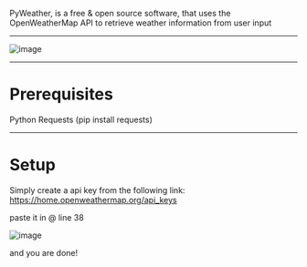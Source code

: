 PyWeather, is a free & open source software, that uses the OpenWeatherMap API to retrieve weather information from user input

---
![image](https://github.com/colebolebole/openweather/assets/88512222/44244110-3167-4f31-afb2-5c7e022eab1c)

---
# Prerequisites  
Python
Requests (pip install requests)

---
# Setup

Simply create a api key from the following link: https://home.openweathermap.org/api_keys

paste it in @ line 38

![image](https://github.com/colebolebole/openweather/assets/88512222/16d9d12e-ebfe-4892-b5a0-73ee1049b436)

and you are done!

